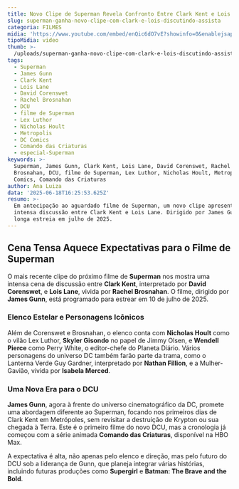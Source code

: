 ```yaml
---
title: Novo Clipe de Superman Revela Confronto Entre Clark Kent e Lois Lane
slug: superman-ganha-novo-clipe-com-clark-e-lois-discutindo-assista
categoria: FILMES
midia: 'https://www.youtube.com/embed/enQic6dO7vE?showinfo=0&enablejsapi=1'
tipoMidia: video
thumb: >-
  /uploads/superman-ganha-novo-clipe-com-clark-e-lois-discutindo-assista-thumb.png
tags:
  - Superman
  - James Gunn
  - Clark Kent
  - Lois Lane
  - David Corenswet
  - Rachel Brosnahan
  - DCU
  - filme de Superman
  - Lex Luthor
  - Nicholas Hoult
  - Metropolis
  - DC Comics
  - Comando das Criaturas
  - especial-Superman
keywords: >-
  Superman, James Gunn, Clark Kent, Lois Lane, David Corenswet, Rachel
  Brosnahan, DCU, filme de Superman, Lex Luthor, Nicholas Hoult, Metropolis, DC
  Comics, Comando das Criaturas
author: Ana Luiza
data: '2025-06-18T16:25:53.625Z'
resumo: >-
  Em antecipação ao aguardado filme de Superman, um novo clipe apresenta uma
  intensa discussão entre Clark Kent e Lois Lane. Dirigido por James Gunn, o
  longa estreia em julho de 2025.
---
```


## Cena Tensa Aquece Expectativas para o Filme de Superman

<blockquote class="twitter-tweet"><a href="https://twitter.com/user/status/1935085362503991618"></a></blockquote>

O mais recente clipe do próximo filme de **Superman** nos mostra uma intensa cena de discussão entre **Clark Kent**, interpretado por **David Corenswet**, e **Lois Lane**, vivida por **Rachel Brosnahan**. O filme, dirigido por **James Gunn**, está programado para estrear em 10 de julho de 2025.

### Elenco Estelar e Personagens Icônicos

Além de Corenswet e Brosnahan, o elenco conta com **Nicholas Hoult** como o vilão Lex Luthor, **Skyler Gisondo** no papel de Jimmy Olsen, e **Wendell Pierce** como Perry White, o editor-chefe do Planeta Diário. Vários personagens do universo DC também farão parte da trama, como o Lanterna Verde Guy Gardner, interpretado por **Nathan Fillion**, e a Mulher-Gavião, vivida por **Isabela Merced**.

### Uma Nova Era para o DCU

**James Gunn**, agora à frente do universo cinematográfico da DC, promete uma abordagem diferente ao Superman, focando nos primeiros dias de Clark Kent em Metrópoles, sem revisitar a destruição de Krypton ou sua chegada à Terra. Este é o primeiro filme do novo DCU, mas a cronologia já começou com a série animada **Comando das Criaturas**, disponível na HBO Max.

A expectativa é alta, não apenas pelo elenco e direção, mas pelo futuro do DCU sob a liderança de Gunn, que planeja integrar várias histórias, incluindo futuras produções como **Supergirl** e **Batman: The Brave and the Bold**.
